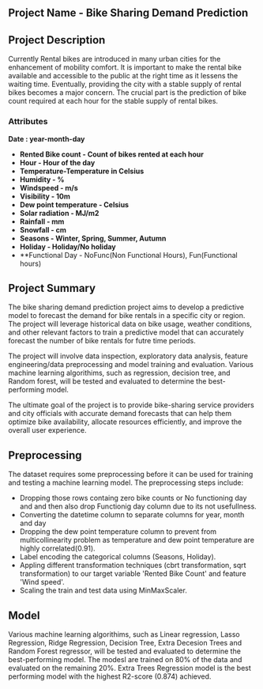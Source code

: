 ## Project Name - Bike Sharing Demand Prediction


## Project Description
Currently Rental bikes are introduced in many urban cities for the enhancement of mobility comfort. It is important to make the rental bike available and accessible to the public at the right time as it lessens the waiting time. Eventually, providing the city with a stable supply of rental bikes becomes a major concern. The crucial part is the prediction of bike count required at each hour for the stable supply of rental bikes.
### Attributes
 **Date : year-month-day**
*   **Rented Bike count - Count of bikes rented at each hour**
*   **Hour - Hour of the day**
*   **Temperature-Temperature in Celsius**
*   **Humidity - %**
*   **Windspeed - m/s**
*   **Visibility - 10m**
*   **Dew point temperature - Celsius**
*   **Solar radiation - MJ/m2**
*   **Rainfall - mm**
*   **Snowfall - cm**
*   **Seasons - Winter, Spring, Summer, Autumn**
*   **Holiday - Holiday/No holiday**
*   **Functional Day - NoFunc(Non Functional Hours), Fun(Functional hours)

## Project Summary
The bike sharing demand prediction project aims to develop a predictive model to forecast the demand for bike rentals in a specific city or region. The project will leverage historical data on bike usage, weather conditions, and other relevant factors to train a predictive model that can accurately forecast the number of bike rentals for futre time periods.

The project will involve data inspection, exploratory data analysis, feature engineering/data preprocessing and model training and evaluation. Various machine learning algorithims, such as regression, decision tree, and Random forest, will be tested and evaluated to determine the best-performing model.

The ultimate goal of the project is to provide bike-sharing service providers and city officials with accurate demand forecasts that can help them optimize bike availability, allocate resources efficiently, and improve the overall user experience.

## Preprocessing
The dataset requires some preprocessing before it can be used for training and testing a machine learning model. The preprocessing steps include:

*  Dropping those rows containg zero bike counts or No functioning day and and then also drop Functionig day column due to its not usefullness.
*  Converting the datetime column to separate columns for year, month and day
*  Dropping the dew point temperature column to prevent from multicollinearity problem as temperature and dew point temperature are highly correlated(0.91).
*  Label encoding the categorical columns (Seasons, Holiday).
*  Appling different transformation techniques (cbrt transformation, sqrt transformation) to our target variable 'Rented Bike Count' and feature 'Wind speed'.
*  Scaling the train and test data using MinMaxScaler.


## Model
Various machine learning algorithims, such as Linear regression, Lasso Regression, Ridge Regression,  Decision Tree, Extra Decesion Trees and Random Forest regressor, will be tested and evaluated to determine the best-performing model. The modesl are trained on 80% of the data and evaluated on the remaining 20%. Extra Trees Regression model is the best performing model with the highest R2-score (0.874) achieved.









